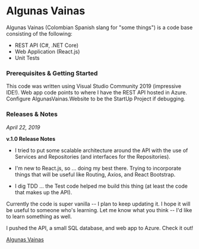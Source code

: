 # Algunas Vainas

Algunas Vainas (Colombian Spanish slang for "some things") is a code base consisting of the following:

* REST API (C#, .NET Core)
* Web Application (React.js)
* Unit Tests

### Prerequisites & Getting Started

This code was written using Visual Studio Community 2019 (impressive IDE!). 
Web app code points to where I have the REST API hosted in Azure. Configure AlgunasVainas.Website to be the StartUp Project if debugging.

### Releases & Notes

*April 22, 2019*

**v.1.0 Release Notes**

* I tried to put some scalable architecture around the API with the use of Services and Repositories (and interfaces for the Repositories).

* I'm new to React.js, so ... doing my best there. Trying to incorporate things that will be useful like Routing, Axios, and React Bootstrap.

* I dig TDD ... the Test code helped me build this thing (at least the code that makes up the API). 

Currently the code is super vanilla -- I plan to keep updating it. I hope it will be useful to someone who's learning. Let me know what you think -- I'd like to learn something as well.

I pushed the API, a small SQL database, and web app to Azure. Check it out!

[Algunas Vainas](https://bbowebsite20190422012306.azurewebsites.net/)





